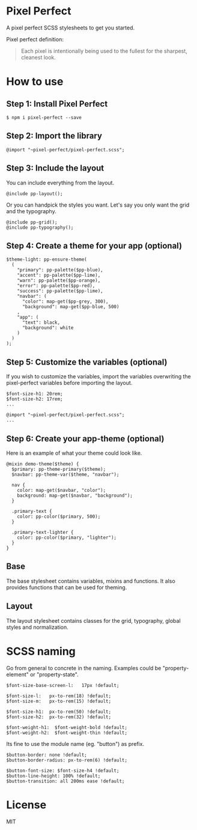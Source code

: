 # Pixel Perfect

A pixel perfect SCSS stylesheets to get you started.

Pixel perfect definition:

> Each pixel is intentionally being used to the fullest for the sharpest, cleanest look.

# How to use

## Step 1: Install Pixel Perfect

```
$ npm i pixel-perfect --save
```

## Step 2: Import the library
```
@import "~pixel-perfect/pixel-perfect.scss";
```

## Step 3: Include the layout

You can include everything from the layout.

```
@include pp-layout();
```

Or you can handpick the styles you want. Let's say you only want the grid and the typography.
```
@include pp-grid();
@include pp-typography();
```

## Step 4: Create a theme for your app (optional)
```
$theme-light: pp-ensure-theme(
  (
    "primary": pp-palette($pp-blue),
    "accent": pp-palette($pp-lime),
    "warn": pp-palette($pp-orange),
    "error": pp-palette($pp-red),
	"success": pp-palette($pp-lime),
	"navbar": (
	  "color": map-get($pp-grey, 300),
	  "background": map-get($pp-blue, 500)
	,
	"app": (
	  "text": black,
	  "background": white
	)
  )
);
```

## Step 5: Customize the variables (optional)
If you wish to customize the variables, import the variables overwriting the pixel-perfect variables before importing the layout.
```
$font-size-h1: 20rem;
$font-size-h2: 17rem;
...

@import "~pixel-perfect/pixel-perfect.scss";
...
```

## Step 6: Create your app-theme (optional)
Here is an example of what your theme could look like.
```
@mixin demo-theme($theme) {
  $primary: pp-theme-primary($theme);
  $navbar: pp-theme-var($theme, "navbar");

  nav {
    color: map-get($navbar, "color");
    background: map-get($navbar, "background");
  }

  .primary-text {
    color: pp-color($primary, 500);
  }

  .primary-text-lighter {
    color: pp-color($primary, "lighter");
  }
}
```

## Base

The base stylesheet contains variables, mixins and functions. It also provides functions that can be used for theming.

## Layout

The layout stylesheet contains classes for the grid, typography, global styles and normalization.

# SCSS naming

Go from general to concrete in the naming. Examples could be "property-element" or "property-state".
```
$font-size-base-screen-l:   17px !default;

$font-size-l:   px-to-rem(18) !default;
$font-size-m:   px-to-rem(15) !default; 

$font-size-h1:  px-to-rem(50) !default;
$font-size-h2:  px-to-rem(32) !default;

$font-weight-h1:  $font-weight-bold !default;
$font-weight-h2:  $font-weight-thin !default;

```

Its fine to use the module name (eg. "button") as prefix. 
```
$button-border: none !default;
$button-border-radius: px-to-rem(6) !default;

$button-font-size: $font-size-h4 !default;
$button-line-height: 100% !default;
$button-transition: all 200ms ease !default;
```

# License

MIT